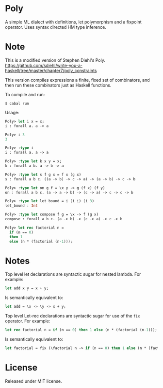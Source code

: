 Poly
====

A simple ML dialect with definitions, let polymorphism and a fixpoint operator.
Uses syntax directed HM type inference.

Note
====
This is a modified version of Stephen Diehl's Poly.
https://github.com/sdiehl/write-you-a-haskell/tree/master/chapter7/poly_constraints

This version compiles expressions a finite, fixed set of combinators, and then run
these combinators just as Haskell functions.

To compile and run:

```shell
$ cabal run
```

Usage:

```ocaml
Poly> let i x = x;
i : forall a. a -> a

Poly> i 3
3

Poly> :type i
i : forall a. a -> a

Poly> :type let k x y = x;
k : forall a b. a -> b -> a

Poly> :type let s f g x = f x (g x)
s : forall a b c. ((a -> b) -> c -> a) -> (a -> b) -> c -> b

Poly> :type let on g f = \x y -> g (f x) (f y)
on : forall a b c. (a -> a -> b) -> (c -> a) -> c -> c -> b

Poly> :type let let_bound = i (i i) (i 3)
let_bound : Int

Poly> :type let compose f g = \x -> f (g x)
compose : forall a b c. (a -> b) -> (c -> a) -> c -> b

Poly> let rec factorial n = 
  if (n == 0) 
  then 1
  else (n * (factorial (n-1)));
```

Notes
=====

Top level let declarations are syntactic sugar for nested lambda. For example: 

```ocaml
let add x y = x + y;
```

Is semantically equivalent to:

```ocaml
let add = \x -> \y -> x + y;
```

Top level Let-rec declarations are syntactic sugar for use of the ``fix``
operator. For example:

```ocaml
let rec factorial n = if (n == 0) then 1 else (n * (factorial (n-1)));
```
Is semantically equivalent to:

```ocaml
let factorial = fix (\factorial n -> if (n == 0) then 1 else (n * (factorial (n-1))));
```

License
=======

Released under MIT license.
